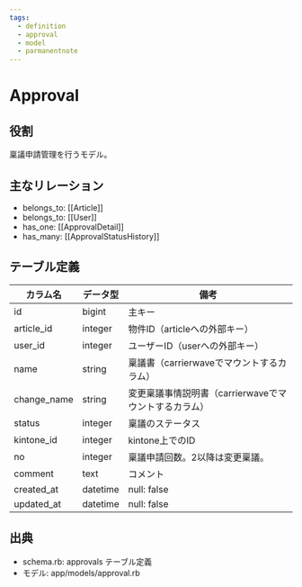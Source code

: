 ```yaml
---
tags:
  - definition
  - approval
  - model
  - parmanentnote
---
```


# Approval

## 役割
稟議申請管理を行うモデル。

## 主なリレーション
- belongs_to: [[Article]]
- belongs_to: [[User]]
- has_one: [[ApprovalDetail]]
- has_many: [[ApprovalStatusHistory]]

## テーブル定義

| カラム名 | データ型 | 備考 |
|---|---|---|
| id | bigint | 主キー |
| article_id | integer | 物件ID（articleへの外部キー） |
| user_id | integer | ユーザーID（userへの外部キー） |
| name | string | 稟議書（carrierwaveでマウントするカラム） |
| change_name | string | 変更稟議事情説明書（carrierwaveでマウントするカラム） |
| status | integer | 稟議のステータス |
| kintone_id | integer | kintone上でのID |
| no | integer | 稟議申請回数。2以降は変更稟議。 |
| comment | text | コメント |
| created_at | datetime | null: false |
| updated_at | datetime | null: false |

## 出典
- schema.rb: approvals テーブル定義
- モデル: app/models/approval.rb 